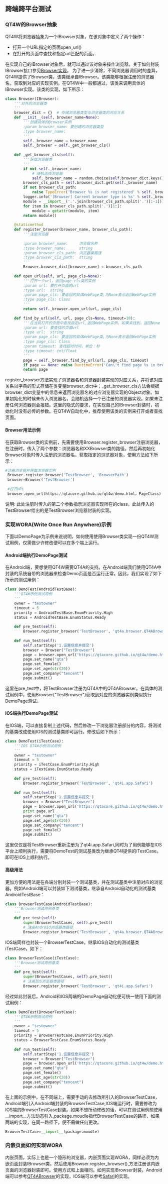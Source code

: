 ## 跨端跨平台测试
### QT4W的Browser抽象
  QT4W将浏览器抽象为一个IBrowser对象，在该对象中定义了两个操作：
* 打开一个URL指定的页面open_url()
* 在打开的页面中查找和指定url匹配的页面。

在实现自己的IBrowser对象后，就可以通过该对象来操作浏览器。关于如何封装IBrowser接口参见[Browser实现][1]。
为了进一步消除，不同浏览器调用时的差异，QT4W提供了Browser类，该类继承自IBrowser。该类能够根据注册的浏览器名，获取到对应的实现实例。在QT4W中一般都通过，该类来调用具体的IBrowser实现。该类的实现，如下所示：
```python
class Browser(IBrowser):
    '''对外的浏览器类
    '''
    browser_dict = {}  # 存储浏览器类型与浏览器类的对应关系
    def __init__(self, browser_name=None):
        '''创建具体的Browser实例
        :param browser_name: 要创建的浏览器类型
        :type browser_name:
        '''
        self._browser_name = browser_name
        self._browser = self._get_browser_cls()
    
    def _get_browser_cls(self):
        '''获取浏览器类
        '''
        if not self._browser_name:
            # 随机选择浏览器
            self._browser_name = random.choice(self.browser_dict.keys())
        browser_cls_path = self.browser_dict.get(self._browser_name)
        if not browser_cls_path:
            raise TypeError('Browser %s is not registered' % self._browser_name)
        logger.info('[Browser] Current browser type is %s' % self._browser_name)
        module = __import__('.'.join(browser_cls_path.split('.')[:-1]))
        for item in browser_cls_path.split('.')[1:]:
            module = getattr(module, item)
        return module()
    
    @staticmethod
    def register_browser(browser_name, browser_cls_path):
        '''注册浏览器
        
        :param browser_name:     浏览器名称
        :type browser_name:      string
        :param browser_cls_path: 浏览器类路径
        :type browser_cls_path:  string
        '''
        Browser.browser_dict[browser_name] = browser_cls_path
        
    def open_url(self, url, page_cls=None):
        '''打开一个url，返回page_cls类的实例
        :param url: 要打开页面的url
        :type url:  string
        :param page_cls: 要返回的具体WebPage类,为None表示返回WebPage实例
        :type page_cls: Class
        '''
        return self._browser.open_url(url, page_cls)
    
    def find_by_url(self, url, page_cls=None, timeout=10):
        '''在当前打开的页面中查找指定url,返回WebPage实例，如果未找到，返回None
        :param url: 要查找的页面url
        :type url:  string
        :param page_cls: 要返回的具体WebPage类,为None表示返回WebPage实例
        :type page_cls: Class
        :param timeout: 查找超时时间，单位：秒
        :type timeout: int/float
        '''
        page = self._browser.find_by_url(url, page_cls, timeout)
        if page == None: raise RuntimeError('Can\'t find page %s in browser %s' % (url, self._browser_name))
        return page
```
register_browser方法实现了浏览器名和浏览器封装实现的对应关系，并将该对应关系以字典的形式存储在类变量browser_dict中；_get_browser_cls方法会根据browser_dict变量中的信息来返回浏览器名的对应浏览器实现的Object对象。如果初始化的时候未传入浏览器名，会随机选择一个已注册的浏览器实现。如果未注册任何浏览器则会报错。这里的隐式的要求，在实现自己的IBrowser封装时，初始化时没有必传的参数。在QT4W自动化中，推荐使用该类的实例来打开或者查找页面。
#### Browser用法示例
在获取Browser类的实例前，先需要使用Browser.register_browser注册浏览器，在注册时，传入了两个参数：浏览器名和XXBrowser类的路径。然后再初始化Browser对象时传入注册的浏览器名，获取指定的浏览器对象，使用方法如下所示：
　　
```python
#注册浏览器并获取浏览器实例
 Browser.register_browser('TestBrowser', 'BrowserPath')
 browser=Browser('TestBrowser')
 
 #打开URL
 browser.open_url(https://qtacore.github.io/qt4w/demo.html，PageClass)
```
说明: 此处注册时传入的第二个参数指示浏览器实现所在的class，此处传入的TestBrowser给出的是TestBrowser浏览器封装的实现。

### 实现WORA(Write Once Run Anywhere)示例
下面以DemoPage为示例来说说明，如何使用使用Browser类实现一份QT4W测试用例，仅需做少许修改便可以在多个端上运行。
#### Android端执行DemoPage测试
在Android端，要想使用QT4W需要QT4A的支持。在Android端我们使用QT4A中封装的系统自带的浏览器来检查Demo页面是否运行正常。因此，我们实现了如下所示的测试用例：
```python
class DemoTest(AndroidTestBase):
    '''QT4W示例测试用例
    '''
    owner = "testowner"
    timeout = 5
    priority = AndroidTestBase.EnumPriority.High
    status = AndroidTestBase.EnumStatus.Ready
    
    def pre_test(self):
        Browser.register_browser('TestBrowser', 'qt4a.browser.QT4ABrowser') 
        
    def run_test(self):
        self.startStep('1.设置信息并提交')
        browser = Browser("TestBrowser")
        page = browser.open_url('https://qtacore.github.io/qt4w/demo.html', DemoPage)
        page.set_name("qta")
        page.set_female()
        page.set_age(str(20))
        page.set_company("tencent")
        page.submit()
```
这里在pre_test中，将TestBrowser注册为QT4A中的QT4ABrowser。在具体的测试用例中，使用Browser("TestBrowser")获取到对应的浏览器实例类似执行DemoPage测试。
#### IOS端执行DemoPage测试
在IOS端，可以直接复制上述代码，然后修改一下浏览器注册部分的内容，将测试的基类改成使用IOS的测试基类即可运行。修改后如下所示：
```python
class DemoTest(iTestCase):
    '''IOS QT4W示例测试用例
    '''
    owner = "testowner"
    timeout = 5
    priority = iTestCase.EnumPriority.High
    status = iTestCase.EnumStatus.Ready
    
    def pre_test(self):
        Browser.register_browser('TestBrowser', 'qt4i.app.Safari') 
        
    def run_test(self):
        self.startStep('1.设置信息并提交')
        browser = Browser("TestBrowser")
        page = browser.open_url('https://qtacore.github.io/qt4w/demo.html', DemoPage)
        print page.url
        page.set_name("qta")
        page.set_age(str(20))
        page.set_company("tencent")
        page.set_female()
        page.submit()
```
这里仅仅是将TestBrowser重新注册为了qt4i.app.Safari,同时为了用例能够在IOS平台上顺利执行，需要将DemoTest的测试基类改为继承QT4I提供的iTestCase。即可在IOS上顺利执行。
#### 高级用法
更加方便的用法是在各端分别封装一个测试基类，并在测试基类中注册对应的浏览器。例如Android端可以封装如下测试基类，继承自Android自动化的测试基类AndroidTestBase：
```python
class BrowserTestCase(AndroidTestBase):
    '''Browser测试用例基类
    '''
    def pre_test(self):
        super(BrowserTestCases, self).pre_test()
        # 注册Android浏览器类路径
        Browser.register_browser('TestBrowser', 'qt4a.browser.QT4ABrowser')
```
IOS端同样也封装一个BrowserTestCase，继承IOS自动化的测试基类iTestCase，如下：
```python
class BrowserTestCase(iTestCase):
    '''Browser测试用例基类
    '''
    def pre_test(self):
        super(BrowserTestCases, self).pre_test()
        # 注册IOS浏览器类路径
        Browser.register_browser('TestBrowser', 'qt4i.app.Safari') 
```
经过如此封装后，Android和IOS两端的DemoPage自动化便可统一使用下面的测试用例：
```python
class DemoTest(BrowserTestCase):
    '''QT4W示例测试用例
    '''
    owner = "testowner"
    timeout = 5
    priority = BrowserTestCase.EnumPriority.High
    status = BrowserTestCase.EnumStatus.Ready
    
    def run_test(self):
        self.startStep('1.设置信息并提交')
        browser = Browser("TestBrowser")
        page = browser.open_url('https://qtacore.github.io/qt4w/demo.html', DemoPage)
        page.set_name("qta")
        page.set_female()
        page.set_age(str(20))
        page.set_company("tencent")
        page.submit()
```
在上面的示例中，在不同端上，需要手动的去修改所引入的BrowserTestCase，Android端引入Android端封装的BrowserTestCase,IOS端运行时，需要修改为IOS端的BrowserTestCase封装。如果不想所动修改的话，可以在测试用例前使用__import__方法动态引入,package.moudle指代BrowserTestCase的路径，如果两端的实现，在同一路径下，便不需做任何更改。
```python
BrowserTestCase=__import__(package.moudle)
```
### 内嵌页面如何实现WORA
内嵌页面，实际上也是一个隐形的浏览器，内嵌页面实现WORA，同样必须为内嵌页面封装IBrowser类，然后使用Browser.register_browser(),方法注册该内嵌页面的浏览器封装即可。使用方式和上面相同。如何实现IBrowser封装，Android端可以参考[QT4ABrowser][2]的实现，IOS端可以参考[Safari][3]的实现。


  [1]: extend/Browser.html
  [2]: https://github.com/Tencent/QT4A/blob/master/qt4a/browser.py
  [3]: https://github.com/Tencent/QT4i/blob/master/qt4i/app.py